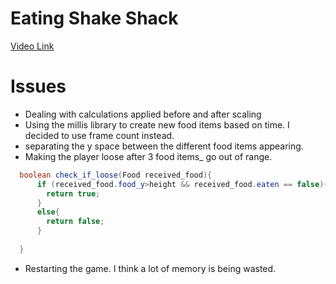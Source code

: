 # Eating Shake Shack 

<a href="https://www.youtube.com/embed/CggBhwkwQXs"> Video Link</a>

# Issues

- Dealing with calculations applied before and after scaling
- Using the millis library to create new food items based on time. I decided to use frame count instead.
- separating the y space between the different food items appearing.
- Making the  player loose after 3 food items_ go out of range.

```java
  boolean check_if_loose(Food received_food){
      if (received_food.food_y>height && received_food.eaten == false){
        return true;  
      }
      else{
        return false;
      }
  
  }
```

- Restarting the game. I think a lot of memory is being wasted.